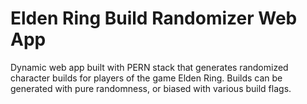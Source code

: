 # Elden Ring Build Randomizer Web App
Dynamic web app built with PERN stack that generates randomized character builds for players of the game Elden Ring. Builds can be generated with pure randomness, or biased with various build flags.

